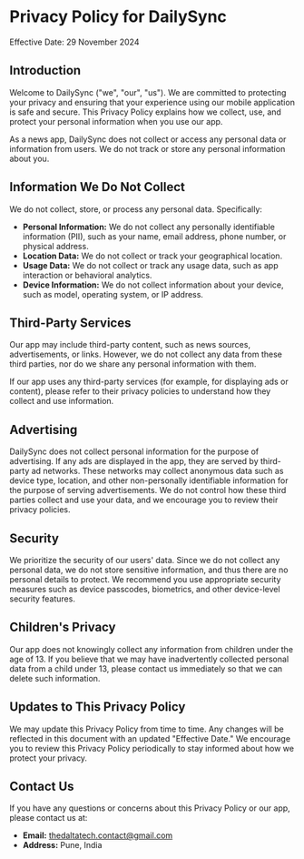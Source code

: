 # Privacy Policy for DailySync

Effective Date: 29 November 2024

## Introduction

Welcome to DailySync ("we", "our", "us"). We are committed to protecting your privacy and ensuring that your experience using our mobile application is safe and secure. This Privacy Policy explains how we collect, use, and protect your personal information when you use our app.

As a news app, DailySync does not collect or access any personal data or information from users. We do not track or store any personal information about you.

## Information We Do Not Collect

We do not collect, store, or process any personal data. Specifically:

- **Personal Information:** We do not collect any personally identifiable information (PII), such as your name, email address, phone number, or physical address.
- **Location Data:** We do not collect or track your geographical location.
- **Usage Data:** We do not collect or track any usage data, such as app interaction or behavioral analytics.
- **Device Information:** We do not collect information about your device, such as model, operating system, or IP address.

## Third-Party Services

Our app may include third-party content, such as news sources, advertisements, or links. However, we do not collect any data from these third parties, nor do we share any personal information with them.

If our app uses any third-party services (for example, for displaying ads or content), please refer to their privacy policies to understand how they collect and use information.

## Advertising

DailySync does not collect personal information for the purpose of advertising. If any ads are displayed in the app, they are served by third-party ad networks. These networks may collect anonymous data such as device type, location, and other non-personally identifiable information for the purpose of serving advertisements. We do not control how these third parties collect and use your data, and we encourage you to review their privacy policies.

## Security

We prioritize the security of our users' data. Since we do not collect any personal data, we do not store sensitive information, and thus there are no personal details to protect. We recommend you use appropriate security measures such as device passcodes, biometrics, and other device-level security features.

## Children's Privacy

Our app does not knowingly collect any information from children under the age of 13. If you believe that we may have inadvertently collected personal data from a child under 13, please contact us immediately so that we can delete such information.

## Updates to This Privacy Policy

We may update this Privacy Policy from time to time. Any changes will be reflected in this document with an updated "Effective Date." We encourage you to review this Privacy Policy periodically to stay informed about how we protect your privacy.

## Contact Us

If you have any questions or concerns about this Privacy Policy or our app, please contact us at:

- **Email:** thedaltatech.contact@gmail.com
- **Address:** Pune, India
